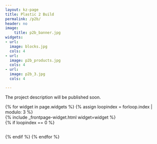 ```yaml
---
layout: kz-page
title: Plastic 2 Build
permalink: /p2b/
header: no
image:
    title: p2b_banner.jpg
widgets:
- url: 
  image: blocks.jpg
  cols: 4
- url: 
  image: p2b_products.jpg
  cols: 4
- url: 
  image: p2b_3.jpg
  cols: 4

---
```


The project description will be published soon.


<div class="row">
  {% for widget in page.widgets %}
    {% assign loopindex = forloop.index | modulo: 3 %}
    <div id="{{ widget.anchor }}">{% include _frontpage-widget.html widget=widget %}</div>
    {% if loopindex == 0 %}
  <hr style="height:1px; visibility:hidden;" /> <!-- Prevents long first column items from pushing new rows to the right -->
    {% endif %}
  {% endfor %}
</div>
